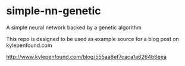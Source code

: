 # simple-nn-genetic
A simple neural network backed by a genetic algorithm

This repo is designed to be used as example source for a blog post on kylepenfound.com

http://www.kylepenfound.com/blog/555aa8ef7caca1a6264b6eea
